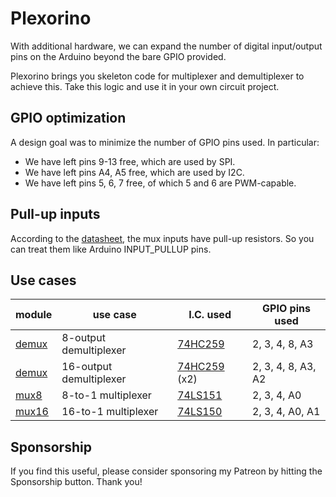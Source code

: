 # Plexorino

With additional hardware, we can expand the number of digital input/output pins on the Arduino beyond the bare GPIO provided.

Plexorino brings you skeleton code for multiplexer and demultiplexer to achieve this. Take this logic and use it in your own circuit project.

## GPIO optimization

A design goal was to minimize the number of GPIO pins used. In particular:

- We have left pins 9-13 free, which are used by SPI.
- We have left pins A4, A5 free, which are used by I2C.
- We have left pins 5, 6, 7 free, of which 5 and 6 are PWM-capable.

## Pull-up inputs

According to the [datasheet](doc/74LS151.pdf), the mux inputs have pull-up resistors. So you can treat them like Arduino INPUT_PULLUP pins.

## Use cases

| module          | use case                | I.C. used  | GPIO pins used |
|-----------------|-------------------------|------------|----------------|
| [demux](/demux) | 8-output demultiplexer  | [74HC259](doc/74HC259.pdf)  | 2, 3, 4, 8, A3     |
| [demux](/demux) | 16-output demultiplexer |  [74HC259](doc/74HC259.pdf) (x2) | 2, 3, 4, 8, A3, A2 |
| [mux8](/mux8)   | 8-to-1 multiplexer      | [74LS151](doc/74LS151.pdf)  | 2, 3, 4, A0        |
| [mux16](/mux16) | 16-to-1 multiplexer     | [74LS150](doc/74LS151.pdf)  | 2, 3, 4, A0, A1    |

## Sponsorship

If you find this useful, please consider sponsoring my Patreon by hitting the Sponsorship button. Thank you!
